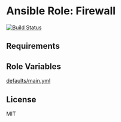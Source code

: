 # Ansible Role: Firewall

[![Build Status](https://travis-ci.org/hwwilliams/ansible-role-firewall.svg?branch=master)](https://travis-ci.org/hwwilliams/ansible-role-firewall)

## Requirements

## Role Variables

[defaults/main.yml](defaults/main.yml)

## License

MIT